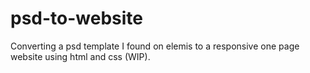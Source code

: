 # psd-to-website

Converting a psd template I found on elemis to a responsive one page website using html and css (WIP).
